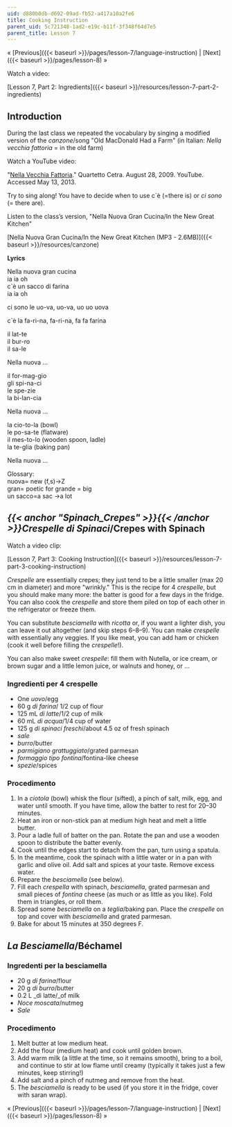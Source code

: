 ```yaml
---
uid: d880b0db-d692-09ad-fb52-a417a10a2fe6
title: Cooking Instruction
parent_uid: 5c721348-1ad2-e19c-b11f-3f348f64d7e5
parent_title: Lesson 7
---
```


« [Previous]({{< baseurl >}}/pages/lesson-7/language-instruction) | [Next]({{< baseurl >}}/pages/lesson-8) »

Watch a video:

[Lesson 7, Part 2: Ingredients]({{< baseurl >}}/resources/lesson-7-part-2-ingredients)

Introduction
------------

During the last class we repeated the vocabulary by singing a modified version of the _canzone_/song "Old MacDonald Had a Farm" (in Italian: _Nella vecchia fattoria_ = in the old farm)

Watch a YouTube video:

"[Nella Vecchia Fattoria](http://www.youtube.com/watch?v=35ts0avRmT4)." Quartetto Cetra. August 28, 2009. YouTube. Accessed May 13, 2013. 

Try to sing along! You have to decide when to use c&grave;è (=there is) or _ci sono_ (= there are).

Listen to the class’s version, "Nella Nuova Gran Cucina/In the New Great Kitchen"

[Nella Nuova Gran Cucina/In the New Great Kitchen (MP3 - 2.6MB)]({{< baseurl >}}/resources/canzone)

**Lyrics**

Nella nuova gran cucina  
ia ia oh  
c&grave;è un sacco di farina  
ia ia oh

ci sono le uo-va, uo-va, uo uo uova

c&grave;è la fa-ri-na, fa-ri-na, fa fa farina

il lat-te  
il bur-ro  
il sa-le

Nella nuova ...

il for-mag-gio  
gli spi-na-ci  
le spe-zie  
la bi-lan-cia

Nella nuova ...

la cio-to-la (bowl)  
le po-sa-te (flatware)  
il mes-to-lo (wooden spoon, ladle)  
la te-glia (baking pan)

Nella nuova ...

Glossary:  
nuova= new (f,s)→Z  
gran= poetic for grande = big  
un sacco=a sac →a lot

_{{< anchor "Spinach_Crepes" >}}{{< /anchor >}}Crespelle di Spinaci_/Crepes with Spinach
----------------------------------------------------------------------------------------

Watch a video clip:

[Lesson 7, Part 3: Cooking Instruction]({{< baseurl >}}/resources/lesson-7-part-3-cooking-instruction)

_Crespelle_ are essentially crepes; they just tend to be a little smaller (max 20 cm in diameter) and more "wrinkly." This is the recipe for 4 _crespelle_, but you should make many more: the batter is good for a few days in the fridge. You can also cook the _crespelle_ and store them piled on top of each other in the refrigerator or freeze them.

You can substitute _besciamella_ with _ricotta_ or, if you want a lighter dish, you can leave it out altogether (and skip steps 6–8–9). You can make _crespelle_ with essentially any veggies. If you like meat, you can add ham or chicken (cook it well before filling the _crespelle_!).

You can also make sweet _crespelle_: fill them with Nutella, or ice cream, or brown sugar and a little lemon juice, or walnuts and honey, or ...

### Ingredienti per 4 crespelle

*   One _uovo_/egg
*   60 g _di farina_/ 1/2 cup of flour
*   125 mL _di latte_/1/2 cup of milk
*   60 mL _di acqua_/1/4 cup of water
*   125 g _di spinaci freschi_/about 4.5 oz of fresh spinach
*   _sale_
*   _burro_/butter
*   _parmigiano grattuggiato_/grated parmesan
*   _formaggio tipo fontina_/fontina-like cheese
*   _spezie_/spices

### **Procedimento**

1.  In a _ciotola_ (bowl) whisk the flour (sifted), a pinch of salt, milk, egg, and water until smooth. If you have time, allow the batter to rest for 20–30 minutes.
2.  Heat an iron or non-stick pan at medium high heat and melt a little butter.
3.  Pour a ladle full of batter on the pan. Rotate the pan and use a wooden spoon to distribute the batter evenly.
4.  Cook until the edges start to detach from the pan, turn using a spatula.
5.  In the meantime, cook the spinach with a little water or in a pan with garlic and olive oil. Add salt and spices at your taste. Remove excess water.
6.  Prepare the _besciamella_ (see below).
7.  Fill each _crespella_ with spinach, _besciamella_, grated parmesan and small pieces of _fontina_ cheese (as much or as little as you like). Fold them in triangles, or roll them.
8.  Spread some _besciamella_ on a _teglia_/baking pan. Place the _crespelle_ on top and cover with _besciamella_ and grated parmesan.
9.  Bake for about 15 minutes at 350 degrees F.

 _La Besciamella_/Béchamel
--------------------------

### Ingredenti per la besciamella

*   20 g _di farina_/flour
*   20 g _di burro_/butter
*   0.2 L _di latte/_of milk
*   _Noce moscata_/nutmeg
*   _Sale_

### Procedimento

1.  Melt butter at low medium heat.
2.  Add the flour (medium heat) and cook until golden brown.
3.  Add warm milk (a little at the time, so it remains smooth), bring to a boil, and continue to stir at low flame until creamy (typically it takes just a few minutes, keep stirring!)
4.  Add salt and a pinch of nutmeg and remove from the heat.
5.  The _besciamella_ is ready to be used (if you store it in the fridge, cover with saran wrap).

« [Previous]({{< baseurl >}}/pages/lesson-7/language-instruction) | [Next]({{< baseurl >}}/pages/lesson-8) »